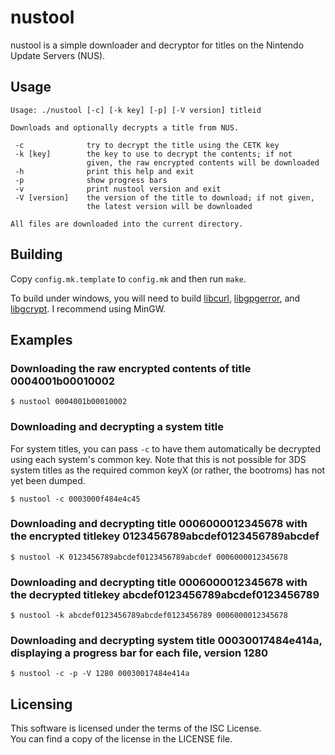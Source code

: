 # nustool

nustool is a simple downloader and decryptor for titles on the Nintendo Update
Servers (NUS).

## Usage

```
Usage: ./nustool [-c] [-k key] [-p] [-V version] titleid

Downloads and optionally decrypts a title from NUS.

 -c              try to decrypt the title using the CETK key
 -k [key]        the key to use to decrypt the contents; if not
                 given, the raw encrypted contents will be downloaded
 -h              print this help and exit
 -p              show progress bars
 -v              print nustool version and exit
 -V [version]    the version of the title to download; if not given,
                 the latest version will be downloaded

All files are downloaded into the current directory.
```

## Building

Copy `config.mk.template` to `config.mk` and then run `make`.

To build under windows, you will need to build [libcurl](https://curl.haxx.se/libcurl/), [libgpgerror](https://www.gnupg.org/(fr)/related_software/libgpg-error/index.html),
and [libgcrypt](https://www.gnu.org/software/libgcrypt/). I recommend using MinGW.

## Examples

### Downloading the raw encrypted contents of title 0004001b00010002

`$ nustool 0004001b00010002`

### Downloading and decrypting a system title

For system titles, you can pass `-c` to have them automatically be decrypted
using each system's common key. Note that this is not possible for 3DS system
titles as the required common keyX (or rather, the bootroms) has not yet been
dumped.

`$ nustool -c 0003000f484e4c45`

### Downloading and decrypting title 0006000012345678 with the encrypted titlekey 0123456789abcdef0123456789abcdef

`$ nustool -K 0123456789abcdef0123456789abcdef 0006000012345678`

### Downloading and decrypting title 0006000012345678 with the decrypted titlekey abcdef0123456789abcdef0123456789

`$ nustool -k abcdef0123456789abcdef0123456789 0006000012345678`

### Downloading and decrypting system title 00030017484e414a, displaying a progress bar for each file, version 1280

`$ nustool -c -p -V 1280 00030017484e414a`

## Licensing

This software is licensed under the terms of the ISC License.  
You can find a copy of the license in the LICENSE file.

